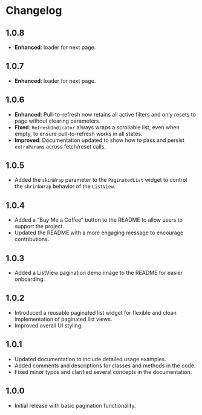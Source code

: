 # Changelog

## 1.0.8
- **Enhanced**: loader for next page.

## 1.0.7
- **Enhanced**: loader for next page.

## 1.0.6
- **Enhanced**: Pull-to-refresh now retains all active filters and only resets to page without clearing parameters.
- **Fixed**: `RefreshIndicator` always wraps a scrollable list, even when empty, to ensure pull-to-refresh works in all states.
- **Improved**: Documentation updated to show how to pass and persist `extraParams` across fetch/reset calls.

## 1.0.5
- Added the `skinWrap` parameter to the `PaginatedList` widget to control the `shrinkWrap` behavior of the `ListView`.

## 1.0.4
- Added a “Buy Me a Coffee” button to the README to allow users to support the project.
- Updated the README with a more engaging message to encourage contributions.

## 1.0.3
- Added a ListView pagination demo image to the README for easier onboarding.

## 1.0.2
- Introduced a reusable paginated list widget for flexible and clean implementation of paginated list views.
- Improved overall UI styling.

## 1.0.1
- Updated documentation to include detailed usage examples.
- Added comments and descriptions for classes and methods in the code.
- Fixed minor typos and clarified several concepts in the documentation.

## 1.0.0
- Initial release with basic pagination functionality.

